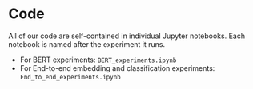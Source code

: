 # Code

All of our code are self-contained in individual Jupyter notebooks. Each
notebook is named after the experiment it runs.

* For BERT experiments: `BERT_experiments.ipynb`
* For End-to-end embedding and classification experiments:
`End_to_end_experiments.ipynb`
